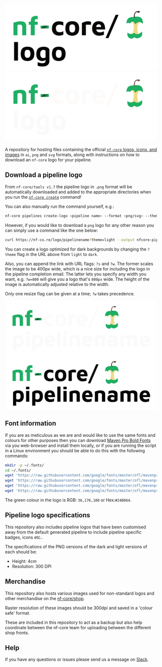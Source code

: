 # ![nf-core/logos](nf-core-logos/nfcore-logo_logo_light.png#gh-light-mode-only) ![nf-core/logos](nf-core-logos/nfcore-logo_logo_dark.png#gh-dark-mode-only)

A repository for hosting files containing the official [`nf-core` logos, icons, and images](nf-core-logos) in `ai`, `png` and `svg` formats, along with instructions on how to download an `nf-core` logo for your pipeline.

## Download a pipeline logo

From `nf-core/tools v1.7` the pipeline logo in `.png` format will be automatically downloaded and added to the appropriate directories when you run the [`nf-core create`](https://github.com/nf-core/tools#creating-a-new-workflow) command!

You can also manually run the command yourself, e.g.:

```bash
nf-core pipelines create-logo <pipeline name> --format <png/svg> --theme <light/dark> --width <pixels>
```

However, if you would like to download a `png` logo for any other reason you can simply use a command like the one below:

```bash
curl https://nf-co.re/logo/pipelinename?theme=light --output nfcore-pipelinename_logo_light.png
```

You can create a logo optimized for dark backgrounds by changing the `?theme` flag in the URL above from `light` to `dark`.

Also, you can append the link with URL flags: `?s` and `?w`.
The former scales the image to be 400px wide, which is a nice size for including the logo in the pipeline completion email. The latter lets you specify any width you want, e.g. `?w=800` will give you a logo that's `800px` wide. The height of the image is automatically adjusted relative to the width.

Only one resize flag can be given at a time; `?w` takes precedence.

<p align="center">
<img src="nf-core-logos/nfcore-pipelinename_logo_dark.png#gh-dark-mode-only" width="500">
<img src="nf-core-logos/nfcore-pipelinename_logo_light.png#gh-light-mode-only" width="500">
</p>

## Font information

If you are as meticulous as we are and would like to use the same fonts and colours for other purposes then you can download [Maven Pro Bold Fonts](https://fonts.google.com/specimen/Maven+Pro) via you web-browser and install them locally, or if you are running the script in a Linux environment you should be able to do this with the following commands:

```bash
mkdir -p ~/.fonts/
cd ~/.fonts/
wget 'https://raw.githubusercontent.com/google/fonts/master/ofl/mavenpro/static/MavenPro-Black.ttf'
wget 'https://raw.githubusercontent.com/google/fonts/master/ofl/mavenpro/static/MavenPro-Bold.ttf'
wget 'https://raw.githubusercontent.com/google/fonts/master/ofl/mavenpro/static/MavenPro-Medium.ttf'
wget 'https://raw.githubusercontent.com/google/fonts/master/ofl/mavenpro/static/MavenPro-Regular.ttf'
```

The green colour in the logo is RGB: `36,176,100` or Hex:`#24B064`.

## Pipeline logo specifications

This repository also includes pipeline logos that have been customised away from the default generated pipeline to include pipeline specific badges, icons etc..

The specifications of the PNG versions of the dark and light versions of each should be:

- Height: 4cm
- Resolution: 300 DPI

## Merchandise

This repository also hosts various images used for non-standard logos and other merchandise on the [nf-core/shop](https://nf-co.re/shop).

Raster resolution of these images should be 300dpi and saved in a 'colour safe' format.

These are included in this repository to act as a backup but also help coordinate between the nf-core team for uploading between the different shop fronts.

## Help

If you have any questions or issues please send us a message on [Slack](https://nf-co.re/join/slack).
